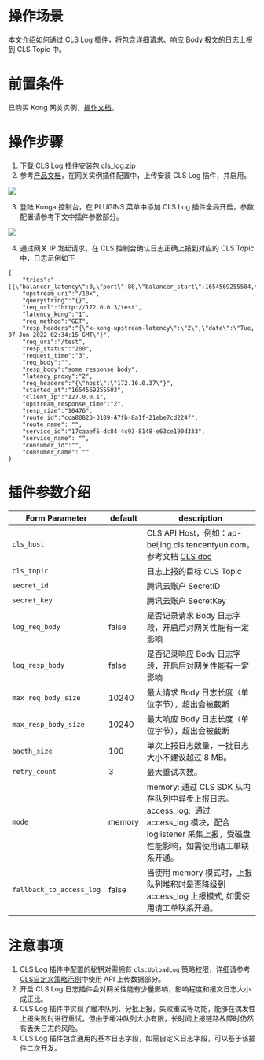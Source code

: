 # 操作场景
本文介绍如何通过 CLS Log 插件，将包含详细请求、响应 Body 报文的日志上报到 CLS Topic 中。

# 前置条件
已购买 Kong 网关实例，[操作文档](https://cloud.tencent.com/document/product/1364/72495)。


# 操作步骤

1. 下载 CLS Log 插件安装包 [cls_log.zip](TODO)
2. 参考[产品文档](https://cloud.tencent.com/document/product/1364/72498)，在网关实例插件配置中，上传安装 CLS Log 插件，并启用。

![](https://qcloudimg.tencent-cloud.cn/raw/f32c40c394816e9dff344137ddaf0f9f.png)

3. 登陆 Konga 控制台，在 PLUGINS 菜单中添加 CLS Log 插件全局开启，参数配置请参考下文中插件参数部分。

![](https://qcloudimg.tencent-cloud.cn/raw/ad9ce0af8835e2dab199528acd91ebfc.png)

4. 通过网关 IP 发起请求，在 CLS 控制台确认日志正确上报到对应的 CLS Topic 中，日志示例如下

```
{
    "tries":"[{\"balancer_latency\":0,\"port\":80,\"balancer_start\":1654569255504,\"ip\":\"172.0.0.2\"}]",
    "upstream_uri":"/10k",
    "querystring":"{}",
    "req_url":"http://172.0.0.3/test",
    "latency_kong":"1",
    "req_method":"GET",
    "resp_headers":"{\"x-kong-upstream-latency\":\"2\",\"date\":\"Tue, 07 Jun 2022 02:34:15 GMT\"}",
    "req_uri":"/test",
    "resp_status":"200",
    "request_time":"3",
    "req_body":"",
    "resp_body":"some response body",
    "latency_proxy":"2",
    "req_headers":"{\"host\":\"172.16.0.37\"}",
    "started_at":"1654569255503",
    "client_ip":"127.0.0.1",
    "upstream_response_time":"2",
    "resp_size":"10476",
    "route_id":"cca80823-3189-47fb-8a1f-21ebe7cd224f",
    "route_name": "",
    "service_id":"17caaef5-dc84-4c93-8148-e63ce190d333",
    "service_name": "",
    "consumer_id":"",
    "consumer_name": ""
}
```

# 插件参数介绍

| Form Parameter | default | description |
| --- 						| --- | --- |
| `cls_host` 	                    |       | CLS API Host，例如：ap-beijing.cls.tencentyun.com。参考文档 [CLS doc](https://cloud.tencent.com/document/product/614/18940) |
| `cls_topic`  |  | 日志上报的目标 CLS Topic |
| `secret_id` 			                        |       | 腾讯云账户 SecretID |
| `secret_key`    |  | 腾讯云账户 SecretKey |
| `log_req_body`   | false       | 是否记录请求 Body 日志字段，开启后对网关性能有一定影响 |
| `log_resp_body`   | false       | 是否记录响应 Body 日志字段，开启后对网关性能有一定影响 |
| `max_req_body_size`   | 10240       | 最大请求 Body 日志长度（单位字节），超出会被截断 |
| `max_resp_body_size`   | 10240       | 最大响应 Body 日志长度（单位字节），超出会被截断 |
| `bacth_size`   | 100       | 单次上报日志数量，一批日志大小不建议超过 8 MB。  |
| `retry_count`   | 3       | 最大重试次数。  |
| `mode`   | memory       | memory: 通过 CLS SDK 从内存队列中异步上报日志。access_log:  通过 access_log 模块，配合 loglistener 采集上报，受磁盘性能影响，如需使用请工单联系开通。 |
| `fallback_to_access_log`   | false       | 当使用 memory 模式时，上报队列堆积时是否降级到 access_log 上报模式, 如需使用请工单联系开通。 |


# 注意事项

1. CLS Log 插件中配置的秘钥对需拥有 `cls:UploadLog` 策略权限，详细请参考[CLS自定义策略示例](https://cloud.tencent.com/document/product/614/68374)中使用 API 上传数据部分。
2. 开启 CLS Log 日志插件会对网关性能有少量影响，影响程度和报文日志大小成正比。
3. CLS Log 插件中实现了缓冲队列、分批上报，失败重试等功能，能够在偶发性上报失败时进行重试，但由于缓冲队列大小有限，长时间上报链路故障时仍然有丢失日志的风险。
3. CLS Log 插件包含通用的基本日志字段，如需自定义日志字段，可以基于该插件二次开发。

